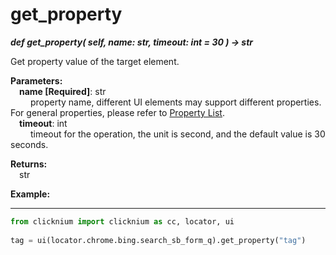 # get_property
***def get_property(
        self,
        name: str,
        timeout: int = 30
    ) -> str***  

Get property value of the target element.  

**Parameters:**   
    &emsp;**name [Required]**: str  
        &emsp;&emsp; property name, different UI elements may support different properties. For general properties, please refer to [Property List](./../../../tutorial/property.md).  
    &emsp;**timeout**: int  
        &emsp;&emsp; timeout for the operation, the unit is second, and the default value is 30 seconds.

**Returns:**  
    &emsp;str

**Example:**
***
```python
from clicknium import clicknium as cc, locator, ui
    
tag = ui(locator.chrome.bing.search_sb_form_q).get_property("tag")
```